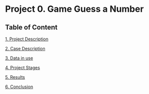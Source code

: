 # Project 0. Game Guess a Number

## Table of Content
[1. Project Description]()

[2. Case Description]()

[3. Data in use]()

[4. Project Stages]()

[5. Results]()

[6. Conclusion]()